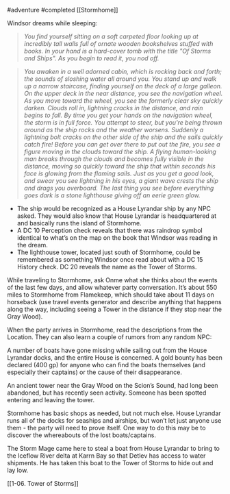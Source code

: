 #adventure #completed [[Stormhome]]

Windsor dreams while sleeping:

> *You find yourself sitting on a soft carpeted floor looking up at incredibly tall walls full of ornate wooden bookshelves stuffed with books. In your hand is a hard-cover tomb with the title "Of Storms and Ships". As you begin to read it, you nod off.*

> *You awaken in a well adorned cabin, which is rocking back and forth; the sounds of sloshing water all around you. You stand up and walk up a narrow staircase, finding yourself on the deck of a large galleon. On the upper deck in the near distance, you see the navigation wheel. As you move toward the wheel, you see the formerly clear sky quickly darken. Clouds roll in, lightning cracks in the distance, and rain begins to fall. By time you get your hands on the navigation wheel, the storm is in full force. You attempt to steer, but you're being thrown around as the ship rocks and the weather worsens. Suddenly a lightning bolt cracks on the other side of the ship and the sails quickly catch fire! Before you can get over there to put out the fire, you see a figure moving in the clouds toward the ship. A flying human-looking man breaks through the clouds and becomes fully visible in the distance, moving so quickly toward the ship that within seconds his face is glowing from the flaming sails. Just as you get a good look, and swear you see lightning in his eyes, a giant wave crests the ship and drags you overboard. The last thing you see before everything goes dark is a stone lighthouse giving off an eerie green glow.*

- The ship would be recognized as a House Lyrandar ship by any NPC asked. They would also know that House Lyrandar is headquartered at and basically runs the island of Stormhome.
- A DC 10 Perception check reveals that there was raindrop symbol identical to what’s on the map on the book that Windsor was reading in the dream.
- The lighthouse tower, located just south of Stormhome, could be remembered as something Windsor once read about with a DC 15 History check. DC 20 reveals the name as the Tower of Storms.

While traveling to Stormhome, ask Onme what she thinks about the events of the last few days, and allow whatever party conversation. It’s about 550 miles to Stormhome from Flamekeep, which should take about 11 days on horseback (use travel events generator and describe anything that happens along the way, including seeing a Tower in the distance if they stop near the Gray Wood).

When the party arrives in Stormhome, read the descriptions from the Location. They can also learn a couple of rumors from any random NPC:

A number of boats have gone missing while sailing out from the House Lyrandar docks, and the entire House is concerned. A gold bounty has been declared (400 gp) for anyone who can find the boats themselves (and especially their captains) or the cause of their disappearance.

An ancient tower near the Gray Wood on the Scion’s Sound, had long been abandoned, but has recently seen activity. Someone has been spotted entering and leaving the tower.

Stormhome has basic shops as needed, but not much else. House Lyrandar runs all of the docks for seaships and airships, but won’t let just anyone use them - the party will need to prove itself. One way to do this may be to discover the whereabouts of the lost boats/captains.

The Storm Mage came here to steal a boat from House Lyrandar to bring to the Iceflow River delta at Karrn Bay so that Detlev has access to water shipments. He has taken this boat to the Tower of Storms to hide out and lay low.

[[1-06. Tower of Storms]]
